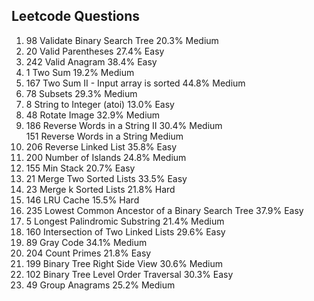 ## Leetcode Questions
1. 98        Validate Binary Search Tree         20.3%        Medium
2. 20        Valid Parentheses         27.4%        Easy
3. 242        Valid Anagram         38.4%        Easy
4. 1        Two Sum         19.2%        Medium
5. 167        Two Sum II - Input array is sorted         44.8%        Medium
6. 78        Subsets         29.3%        Medium
7. 8        String to Integer (atoi)         13.0%        Easy
8. 48        Rotate Image         32.9%        Medium
9. 186        Reverse Words in a String II         30.4%        Medium  
151 Reverse Words in a String  Medium 
10. 206        Reverse Linked List         35.8%        Easy
11. 200        Number of Islands         24.8%        Medium
12. 155        Min Stack         20.7%        Easy
13. 21        Merge Two Sorted Lists         33.5%        Easy
14. 23        Merge k Sorted Lists         21.8%        Hard
15. 146        LRU Cache         15.5%        Hard
16. 235        Lowest Common Ancestor of a Binary Search Tree         37.9%        Easy
17. 5        Longest Palindromic Substring         21.4%        Medium
18. 160        Intersection of Two Linked Lists         29.6%        Easy
19. 89        Gray Code         34.1%        Medium
20. 204        Count Primes         21.8%        Easy
21. 199        Binary Tree Right Side View         30.6%        Medium
22. 102        Binary Tree Level Order Traversal         30.3%        Easy
23. 49        Group Anagrams         25.2%        Medium
